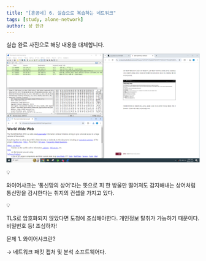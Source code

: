 ```yaml
---
title: "[혼공네] 6. 실습으로 복습하는 네트워크"
tags: [study, alone-network]
author: 상 한규
---
```

실습 완료 사진으로 해당 내용을 대체합니다.

![screenshot](/assets/images/posts/alone-network/6.png)

<aside>
💡

와이어샤크는 ‘통신망의 상어’라는 뜻으로 피 한 방울만 떨어져도 감지해내는 상어처럼 통신망을 감시한다는 취지의 컨셉을 가지고 있다.

</aside>

<aside>
💡

TLS로 암호화되지 않았다면 도청에 조심해야한다. 개인정보 탈취가 가능하기 때문이다. 비밀번호 등! 조심하자!

</aside>

문제 1. 와이어샤크란?

→ 네트워크 패킷 캡처 및 분석 소프트웨어다.